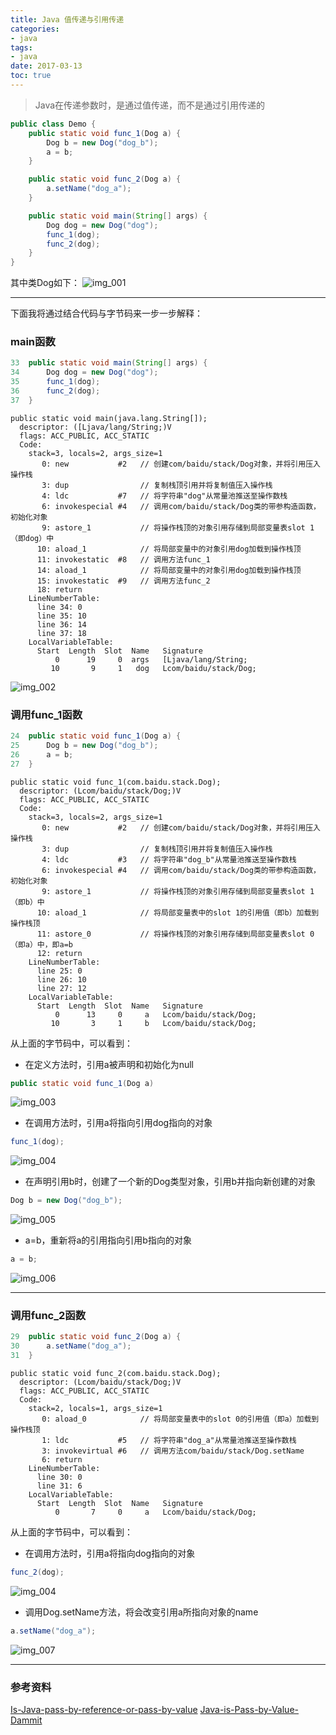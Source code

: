 ```yaml
---
title: Java 值传递与引用传递
categories:
- java
tags:
- java
date: 2017-03-13
toc: true
---
```


> Java在传递参数时，是通过值传递，而不是通过引用传递的

```java
public class Demo {
    public static void func_1(Dog a) {
        Dog b = new Dog("dog_b");
        a = b;
    }

    public static void func_2(Dog a) {
        a.setName("dog_a");
    }

    public static void main(String[] args) {
        Dog dog = new Dog("dog");
        func_1(dog);
        func_2(dog);
    }
}
```
其中类Dog如下：
![img_001][1]

---

下面我将通过结合代码与字节码来一步一步解释：

### main函数
```java
33  public static void main(String[] args) {
34      Dog dog = new Dog("dog");
35      func_1(dog);
36      func_2(dog);
37  }
```

```
public static void main(java.lang.String[]);
  descriptor: ([Ljava/lang/String;)V
  flags: ACC_PUBLIC, ACC_STATIC
  Code:
    stack=3, locals=2, args_size=1
       0: new           #2   // 创建com/baidu/stack/Dog对象，并将引用压入操作栈
       3: dup                // 复制栈顶引用并将复制值压入操作栈
       4: ldc           #7   // 将字符串"dog"从常量池推送至操作数栈
       6: invokespecial #4   // 调用com/baidu/stack/Dog类的带参构造函数，初始化对象
       9: astore_1           // 将操作栈顶的对象引用存储到局部变量表slot 1（即dog）中
      10: aload_1            // 将局部变量中的对象引用dog加载到操作栈顶
      11: invokestatic  #8   // 调用方法func_1
      14: aload_1            // 将局部变量中的对象引用dog加载到操作栈顶
      15: invokestatic  #9   // 调用方法func_2
      18: return
    LineNumberTable:
      line 34: 0
      line 35: 10
      line 36: 14
      line 37: 18
    LocalVariableTable:
      Start  Length  Slot  Name   Signature
          0      19     0  args   [Ljava/lang/String;
         10       9     1   dog   Lcom/baidu/stack/Dog;
```

![img_002][2]

### 调用func_1函数
```java
24  public static void func_1(Dog a) {
25      Dog b = new Dog("dog_b");
26      a = b;
27  }
```

```
public static void func_1(com.baidu.stack.Dog);
  descriptor: (Lcom/baidu/stack/Dog;)V
  flags: ACC_PUBLIC, ACC_STATIC
  Code:
    stack=3, locals=2, args_size=1
       0: new           #2   // 创建com/baidu/stack/Dog对象，并将引用压入操作栈
       3: dup                // 复制栈顶引用并将复制值压入操作栈
       4: ldc           #3   // 将字符串"dog_b"从常量池推送至操作数栈
       6: invokespecial #4   // 调用com/baidu/stack/Dog类的带参构造函数，初始化对象
       9: astore_1           // 将操作栈顶的对象引用存储到局部变量表slot 1（即b）中
      10: aload_1            // 将局部变量表中的slot 1的引用值（即b）加载到操作栈顶
      11: astore_0           // 将操作栈顶的对象引用存储到局部变量表slot 0（即a）中，即a=b
      12: return
    LineNumberTable:
      line 25: 0
      line 26: 10
      line 27: 12
    LocalVariableTable:
      Start  Length  Slot  Name   Signature
          0      13     0     a   Lcom/baidu/stack/Dog;
         10       3     1     b   Lcom/baidu/stack/Dog;
```
从上面的字节码中，可以看到：

* 在定义方法时，引用a被声明和初始化为null
```java
public static void func_1(Dog a)
```
![img_003][3]

* 在调用方法时，引用a将指向引用dog指向的对象
```java
func_1(dog);
```
![img_004][4]

* 在声明引用b时，创建了一个新的Dog类型对象，引用b并指向新创建的对象
```java
Dog b = new Dog("dog_b");
```
![img_005][5]

* a=b，重新将a的引用指向引用b指向的对象
```java
a = b;
```
![img_006][6]

---

### 调用func_2函数
```java
29  public static void func_2(Dog a) {
30      a.setName("dog_a");
31  }
```

```
public static void func_2(com.baidu.stack.Dog);
  descriptor: (Lcom/baidu/stack/Dog;)V
  flags: ACC_PUBLIC, ACC_STATIC
  Code:
    stack=2, locals=1, args_size=1
       0: aload_0            // 将局部变量表中的slot 0的引用值（即a）加载到操作栈顶
       1: ldc           #5   // 将字符串"dog_a"从常量池推送至操作数栈
       3: invokevirtual #6   // 调用方法com/baidu/stack/Dog.setName
       6: return
    LineNumberTable:
      line 30: 0
      line 31: 6
    LocalVariableTable:
      Start  Length  Slot  Name   Signature
          0       7     0     a   Lcom/baidu/stack/Dog;
```
从上面的字节码中，可以看到：

* 在调用方法时，引用a将指向dog指向的对象
```java
func_2(dog);
```
![img_004][4]

* 调用Dog.setName方法，将会改变引用a所指向对象的name
```java
a.setName("dog_a");
```
![img_007][7]

---

### 参考资料
[Is-Java-pass-by-reference-or-pass-by-value][8]
[Java-is-Pass-by-Value-Dammit][9]


[1]: http://ol3q0aw97.bkt.clouddn.com/blog/java-pass-by-value-and-pass-by-reference/img_001.png
[2]: http://ol3q0aw97.bkt.clouddn.com/blog/java-pass-by-value-and-pass-by-reference/img_002.png
[3]: http://ol3q0aw97.bkt.clouddn.com/blog/java-pass-by-value-and-pass-by-reference/img_003.png
[4]: http://ol3q0aw97.bkt.clouddn.com/blog/java-pass-by-value-and-pass-by-reference/img_004.png
[5]: http://ol3q0aw97.bkt.clouddn.com/blog/java-pass-by-value-and-pass-by-reference/img_005.png
[6]: http://ol3q0aw97.bkt.clouddn.com/blog/java-pass-by-value-and-pass-by-reference/img_006.png
[7]: http://ol3q0aw97.bkt.clouddn.com/blog/java-pass-by-value-and-pass-by-reference/img_007.png
[8]: http://stackoverflow.com/questions/40480/is-java-pass-by-reference-or-pass-by-value
[9]: http://javadude.com/articles/passbyvalue.htm
